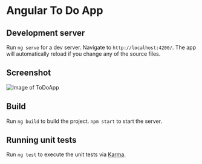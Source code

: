 # Angular To Do App

## Development server

Run `ng serve` for a dev server. Navigate to `http://localhost:4200/`. The app will automatically reload if you change any of the source files.

## Screenshot

![Image of ToDoApp](https://user-images.githubusercontent.com/15087423/113868269-68e36e00-97a7-11eb-9412-8b289032580c.png)


## Build

Run `ng build` to build the project. `npm start` to start the server.

## Running unit tests

Run `ng test` to execute the unit tests via [Karma](https://karma-runner.github.io).
